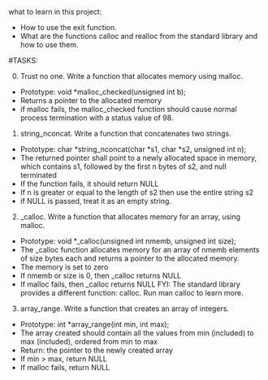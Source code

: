 what to learn in this project:
 - How to use the exit function.
 - What are the functions calloc and realloc from the standard library and how to use them.

#TASKS:

0. Trust no one.
Write a function that allocates memory using malloc.
 - Prototype: void *malloc_checked(unsigned int b);
 - Returns a pointer to the allocated memory
 - if malloc fails, the malloc_checked function should cause normal process termination with a status value of 98.

1. string_nconcat.
Write a function that concatenates two strings.
 - Prototype: char *string_nconcat(char *s1, char *s2, unsigned int n);
 - The returned pointer shall point to a newly allocated space in memory, which contains s1, followed by the first n bytes of s2, and null terminated
 - If the function fails, it should return NULL
 - If n is greater or equal to the length of s2 then use the entire string s2
 - if NULL is passed, treat it as an empty string.

2. _calloc.
Write a function that allocates memory for an array, using malloc.
 - Prototype: void *_calloc(unsigned int nmemb, unsigned int size);
 - The _calloc function allocates memory for an array of nmemb elements of size bytes each and returns a pointer to the allocated memory.
 - The memory is set to zero
 - If nmemb or size is 0, then _calloc returns NULL
 - If malloc fails, then _calloc returns NULL
FYI: The standard library provides a different function: calloc. Run man calloc to learn more.

3. array_range.
Write a function that creates an array of integers.
 - Prototype: int *array_range(int min, int max);
 - The array created should contain all the values from min (included) to max (included), ordered from min to max
 - Return: the pointer to the newly created array
 - If min > max, return NULL
 - If malloc fails, return NULL
